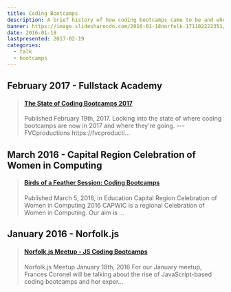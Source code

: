 ```yaml
---
title: Coding Bootcamps
description: A brief history of how coding bootcamps came to be and where they're headed.
banner: https://image.slidesharecdn.com/2016-01-18norfolk-171102222351/95/norfolkjs-meetup-js-coding-bootcamps-1-638.jpg?cb=1510970018
date: 2016-01-18
lastpresented: 2017-02-19
categories:
  - talk
  - bootcamps
---
```


## February 2017 - Fullstack Academy

<blockquote class="embedly-card"><h4><a href="https://www.slideshare.net/FVCproductions/the-state-of-coding-bootcamps-2017">The State of Coding Bootcamps 2017</a></h4><p>Published February 19th, 2017. Looking into the state of where coding bootcamps are now in 2017 and where they're going. --- FVCproductions https://fvcproducti...</p></blockquote>
<script async src="//cdn.embedly.com/widgets/platform.js" charset="UTF-8"></script>

## March 2016 - Capital Region Celebration of Women in Computing

<blockquote class="embedly-card"><h4><a href="https://www.slideshare.net/FVCproductions/2016-0305-capwic-2016">Birds of a Feather Session: Coding Bootcamps</a></h4><p>Published March 5, 2016, in Education Capital Region Celebration of Women in Computing 2016 CAPWIC is a regional Celebration of Women in Computing. Our aim is ...</p></blockquote>
<script async src="//cdn.embedly.com/widgets/platform.js" charset="UTF-8"></script>

## January 2016 - Norfolk.js

<blockquote class="embedly-card"><h4><a href="https://www.slideshare.net/FVCproductions/2016-0118-norfolkjs-js-coding-bootcamps">Norfolk.js Meetup - JS Coding Bootcamps</a></h4><p>Norfolk.js Meetup January 18th, 2016 For our January meetup, Frances Coronel will be talking about the rise of JavaScript-based coding bootcamps and her exper...</p></blockquote>
<script async src="//cdn.embedly.com/widgets/platform.js" charset="UTF-8"></script>
